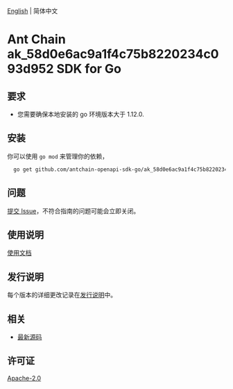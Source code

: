 [English](README.md) | 简体中文

# Ant Chain ak_58d0e6ac9a1f4c75b8220234c093d952 SDK for Go

## 要求
- 您需要确保本地安装的 go 环境版本大于 1.12.0.

## 安装
你可以使用 `go mod` 来管理你的依赖，
```sh
  go get github.com/antchain-openapi-sdk-go/ak_58d0e6ac9a1f4c75b8220234c093d952
```

## 问题
[提交 Issue](https://github.com/alipay/antchain-openapi-prod-sdk/issues/new)，不符合指南的问题可能会立即关闭。

## 使用说明
[使用文档](https://github.com/alipay/antchain-openapi-prod-sdk)

## 发行说明
每个版本的详细更改记录在[发行说明](./ChangeLog.txt)中。

## 相关
* [最新源码](https://github.com/alipay/antchain-openapi-prod-sdk/)

## 许可证
[Apache-2.0](http://www.apache.org/licenses/LICENSE-2.0)
